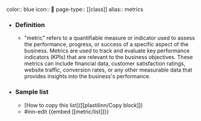 color:: blue
icon:: 📐
page-type:: [[class]]
alias:: metrics

- ### Definition 
  - "metric" refers to a quantifiable measure or indicator used to assess the performance, progress, or success of a specific aspect of the business. Metrics are used to track and evaluate key performance indicators (KPIs) that are relevant to the business objectives. These metrics can include financial data, customer satisfaction ratings, website traffic, conversion rates, or any other measurable data that provides insights into the business's performance.
- ### Sample list
  - [How to copy this list]([[plastilinn/Copy block]])
  - #inn-edit {{embed [[metric/list]]}}


